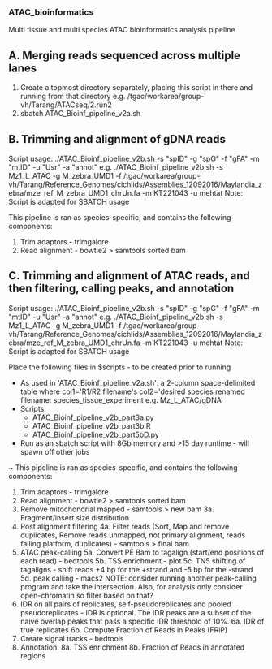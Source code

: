 ### ATAC_bioinformatics
Multi tissue and multi species ATAC bioinformatics analysis pipeline

## A. Merging reads sequenced across multiple lanes
1. Create a topmost directory separately, placing this script in there and running from that directory e.g. /tgac/workarea/group-vh/Tarang/ATACseq/2.run2
2. sbatch ATAC_Bioinf_pipeline_v2a.sh

## B. Trimming and alignment of gDNA reads
Script usage: ./ATAC_Bioinf_pipeline_v2b.sh -s "spID" -g "spG" -f "gFA" -m "mtID" -u "Usr" -a "annot"
e.g. ./ATAC_Bioinf_pipeline_v2b.sh -s Mz1_L_ATAC -g M_zebra_UMD1 -f /tgac/workarea/group-vh/Tarang/Reference_Genomes/cichlids/Assemblies_12092016/Maylandia_zebra/mze_ref_M_zebra_UMD1_chrUn.fa -m KT221043 -u mehtat
Note: Script is adapted for SBATCH usage

This pipeline is ran as species-specific, and contains the following components:
1. Trim adaptors - trimgalore
2. Read alignment - bowtie2 > samtools sorted bam

## C. Trimming and alignment of ATAC reads, and then filtering, calling peaks, and annotation
Script usage: ./ATAC_Bioinf_pipeline_v2b.sh -s "spID" -g "spG" -f "gFA" -m "mtID" -u "Usr" -a "annot"
e.g. ./ATAC_Bioinf_pipeline_v2b.sh -s Mz1_L_ATAC -g M_zebra_UMD1 -f /tgac/workarea/group-vh/Tarang/Reference_Genomes/cichlids/Assemblies_12092016/Maylandia_zebra/mze_ref_M_zebra_UMD1_chrUn.fa -m KT221043 -u mehtat
Note: Script is adapted for SBATCH usage

Place the following files in $scripts - to be created prior to running
- As used in 'ATAC_Bioinf_pipeline_v2a.sh': a 2-column space-delimited table where col1='R1/R2 filename's col2='desired species renamed filename: species_tissue_experiment e.g. Mz_L_ATAC/gDNA'
- Scripts:
  - ATAC_Bioinf_pipeline_v2b_part3a.py
  - ATAC_Bioinf_pipeline_v2b_part3b.R
  - ATAC_Bioinf_pipeline_v2b_part5bD.py
- Run as an sbatch script with 8Gb memory and >15 day runtime - will spawn off other jobs

~ This pipeline is ran as species-specific, and contains the following components:

1. Trim adaptors - trimgalore
2. Read alignment - bowtie2 > samtools sorted bam
3. Remove mitochondrial mapped - samtools > new bam
	3a. Fragment/insert size distribution
4. Post alignment filtering
  4a. Filter reads (Sort, Map and remove duplicates, Remove reads unmapped, not primary alignment, reads failing platform, duplicates) - samtools > final bam
5. ATAC peak-calling
	5a. Convert PE Bam to tagalign (start/end positions of each read) - bedtools
  5b. TSS enrichment - plot
	5c. TN5 shifting of tagaligns - shift reads +4 bp for the +strand and -5 bp for the -strand
	5d. peak calling - macs2 NOTE: consider running another peak-calling program and take the intersection. Also, for analysis only consider open-chromatin so filter based on that?
6. IDR on all pairs of replicates, self-pseudoreplicates and pooled pseudoreplicates - IDR is optional. The IDR peaks are a subset of the naive overlap peaks that pass a specific IDR threshold of 10%.
	6a. IDR of true replicates
	6b. Compute Fraction of Reads in Peaks (FRiP)
7. Create signal tracks - bedtools
8. Annotation:
	8a. TSS enrichment
	8b. Fraction of Reads in annotated regions

